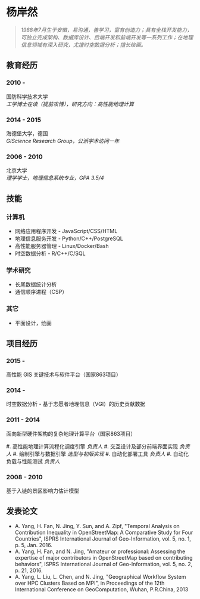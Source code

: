 
杨岸然
===============

> *1988年7月生于安徽，易沟通，善学习，富有创造力；具有全栈开发能力，可独立完成架构、数据库设计、后端开发和前端开发等一系列工作；在地理信息领域有深入研究，尤擅时空数据分析；擅长绘画。*


教育经历
---------

### 2010 -

国防科学技术大学\
*工学博士在读（提前攻博），研究方向：高性能地理计算*

### 2014 - 2015

海德堡大学，德国\
*GIScience Research Group，公派学术访问一年*

### 2006 - 2010

北京大学\
*理学学士，地理信息系统专业，GPA 3.5/4*
​    


技能
------

### 计算机

- 网络应用程序开发 - JavaScript/CSS/HTML
- 地理信息服务开发 - Python/C++/PostgreSQL
- 高性能服务器管理 - Linux/Docker/Bash
- 时空数据分析 - R/C++/C/SQL

### 学术研究

- 长尾数据统计分析
- 通信顺序进程（CSP）

### 其它

- 平面设计，绘画



项目经历
---------------

### 2015 -

高性能 GIS 关键技术与软件平台（国家863项目）

### 2014 -

时空数据分析 - 基于志愿者地理信息（VGI）的历史贡献数据

### 2011 - 2014

面向新型硬件架构的复杂地理计算平台（国家863项目）

#. 高性能地理计算流程化调度引擎  *负责人*
#. 交互设计及部分前端界面实现  *负责人*
#. 绘制引擎与数据引擎  *选型与初版实现*
#. 自动化部署工具  *负责人*
#. 自动化负载与性能测试  *负责人*

### 2008 - 2010

基于入链的景区影响力估计模型


发表论文
----------------------

- A. Yang, H. Fan, N. Jing, Y. Sun, and A. Zipf, "Temporal Analysis on Contribution Inequality in OpenStreetMap: A Comparative Study for Four Countries", ISPRS International Journal of Geo-Information, vol. 5, no. 1, p. 5, Jan. 2016.
- A. Yang, H. Fan, and N. Jing, "Amateur or professional: Assessing the expertise of major contributors in OpenStreetMap based on contributing behaviors", ISPRS International Journal of Geo-Information, vol. 5, no. 2, p. 21, 2016.
- A. Yang, L. Liu, L. Chen, and N. Jing, "Geographical Workflow System over HPC Clusters Based on MPI", in Proceedings of the 12th International Conference on GeoComputation, Wuhan, P.R.China, 2013


